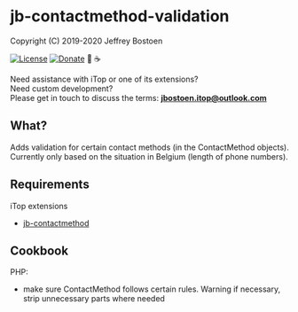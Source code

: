 # jb-contactmethod-validation
Copyright (C) 2019-2020 Jeffrey Bostoen

[![License](https://img.shields.io/github/license/jbostoen/iTop-custom-extensions)](https://github.com/jbostoen/iTop-custom-extensions/blob/master/license.md)
[![Donate](https://img.shields.io/badge/Donate-PayPal-green.svg)](https://www.paypal.me/jbostoen)
🍻 ☕

Need assistance with iTop or one of its extensions?  
Need custom development?  
Please get in touch to discuss the terms: **jbostoen.itop@outlook.com**


## What?
Adds validation for certain contact methods (in the ContactMethod objects).
Currently only based on the situation in Belgium (length of phone numbers).

## Requirements

iTop extensions
* [jb-contactmethod](https://github.com/jbostoen/itop-jb-contactmethod)


## Cookbook

PHP:
* make sure ContactMethod follows certain rules. Warning if necessary, strip unnecessary parts where needed

